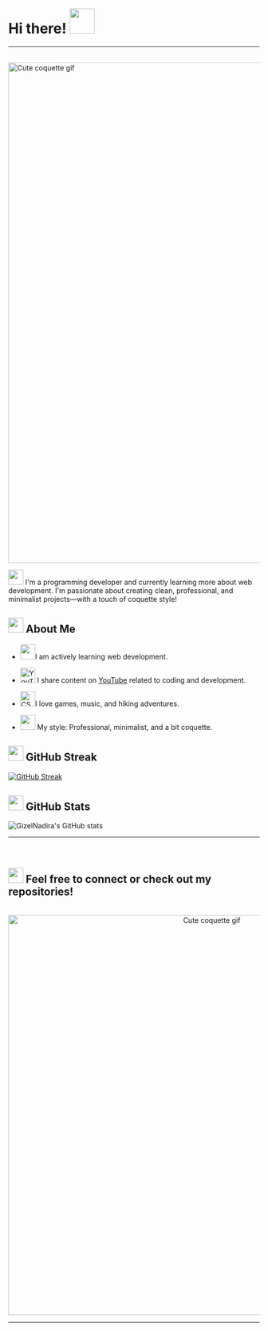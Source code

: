 # Hi there! <img src="https://img.icons8.com/?size=100&id=FAQ5bHYErUuB&format=png&color=000000" width="50" height="50">
<hr>
<br>

<img src="https://media1.giphy.com/media/v1.Y2lkPTc5MGI3NjExMGFpenN2N29lZGMyazNjNXJrY3M1ZXNnbGRhbGYwcHI4MmQ4bHFzcCZlcD12MV9pbnRlcm5hbF9naWZfYnlfaWQmY3Q9Zw/skVe8kyj61sqS0RlSZ/giphy.gif" width="1000" alt="Cute coquette gif"/>

<img src="https://img.icons8.com/?size=100&id=TVIF3isdKUx7&format=png&color=000000" width="30" height="30"> I'm a programming developer and currently learning more about web development. I'm passionate about creating clean, professional, and minimalist projects—with a touch of coquette style!
## <img src="https://img.icons8.com/?size=100&id=s9WLxeWgYMZV&format=png&color=000000" width="30" height="30"> About Me
- <img src="https://img.icons8.com/?size=100&id=59heN2gey5Iz&format=png&color=000000" width="30" height="30"/>I am actively learning web development.
- <img src="https://img.icons8.com/?size=100&id=bKaTgLBUC3WL&format=png&color=000000" width="30" height="30" alt="YouTube"/> I share content on [YouTube](https://www.youtube.com/channel/UCQfiiZpEJFCluq0IYlc0x2A) related to coding and development.
  
- <img src="https://img.icons8.com/?size=100&id=OiofYgOw2Gtn&format=png&color=000000" width="30" height="30" alt="CSS3"/>I love games, music, and hiking adventures.
- <img src="https://img.icons8.com/?size=100&id=0pK4qjFciSJ6&format=png&color=000000" width="30" height="30"> My style: Professional, minimalist, and a bit coquette.

## <img src="https://img.icons8.com/?size=100&id=mykExBvNxg2D&format=png&color=000000" width="30" height="30"> GitHub Streak

[![GitHub Streak](https://streak-stats.demolab.com?user=GizelNadira&theme=default)](https://git.io/streak-stats)

  ## <img src="https://img.icons8.com/?size=100&id=lluDJkWG6oU6&format=png&color=000000" width="30" height="30"> GitHub Stats

![GizelNadira's GitHub stats](https://github-readme-stats.vercel.app/api?username=GizelNadira&show_icons=true&theme=tokyonight)
<hr>
<br>

  ## <img src="https://img.icons8.com/?size=100&id=jeZ4MGtz8KUz&format=png&color=000000" width="30" height="30"> Feel free to connect or check out my repositories!
<br>
<div align="center">
  <img src="https://media.giphy.com/media/v1.Y2lkPTc5MGI3NjExMXh2NHd4dm9mbmZwejNxMW05dzltdDJybnd1YmZhNTlia2V0dmZzciZlcD12MV9naWZzX3NlYXJjaCZjdD1n/qKr1nIRfIQPYI/giphy.gif" width="800" alt="Cute coquette gif"/>
</div>


---


